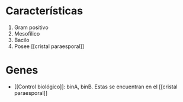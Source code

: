
# Características
1. Gram positivo
2. Mesofílico
3. Bacilo
4. Posee [[cristal paraesporal]]

# Genes
- [[Control biológico]]: binA,  binB. Estas se encuentran en el [[cristal paraesporal]]
